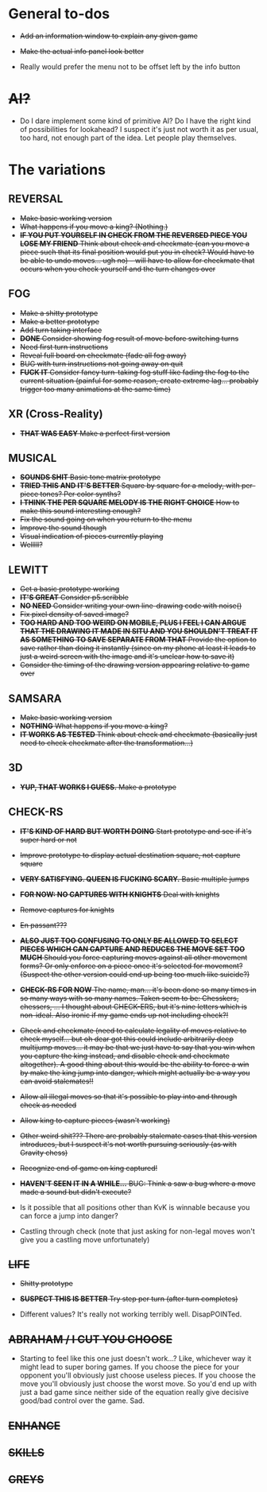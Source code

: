 # General to-dos

- ~~Add an information window to explain any given game~~
- ~~Make the actual info panel look better~~

- Really would prefer the menu not to be offset left by the info button

# ~~AI?~~

- Do I dare implement some kind of primitive AI? Do I have the right kind of possibilities for lookahead? I suspect it's just not worth it as per usual, too hard, not enough part of the idea. Let people play themselves.

# The variations

## REVERSAL

- ~~Make basic working version~~
- ~~What happens if you move a king? (Nothing.)~~
- ~~__IF YOU PUT YOURSELF IN CHECK FROM THE REVERSED PIECE YOU LOSE MY FRIEND__ Think about check and checkmate (can you move a piece such that its final position would put you in check? Would have to be able to undo moves... ugh no) - will have to allow for checkmate that occurs when you check yourself and the turn changes over~~

## FOG

- ~~Make a shitty prototype~~
- ~~Make a better prototype~~
- ~~Add turn taking interface~~
- ~~__DONE__ Consider showing fog result of move before switching turns~~
- ~~Need first turn instructions~~
- ~~Reveal full board on checkmate (fade all fog away)~~
- ~~BUG with turn instructions not going away on quit~~
- ~~__FUCK IT__ Consider fancy turn-taking fog stuff like fading the fog to the current situation (painful for some reason, create extreme lag... probably trigger too many animations at the same time)~~

## XR (Cross-Reality)

- ~~__THAT WAS EASY__ Make a perfect first version~~

## MUSICAL

- ~~__SOUNDS SHIT__ Basic tone matrix prototype~~
- ~~__TRIED THIS AND IT'S BETTER__ Square by square for a melody, with per-piece tones? Per color synths?~~
- ~~__I THINK THE PER SQUARE MELODY IS THE RIGHT CHOICE__ How to make this sound interesting enough?~~
- ~~Fix the sound going on when you return to the menu~~
- ~~Improve the sound though~~
- ~~Visual indication of pieces currently playing~~
- ~~Welllll?~~

## LEWITT

- ~~Get a basic prototype working~~
- ~~__IT'S GREAT__ Consider p5.scribble~~
- ~~__NO NEED__ Consider writing your own line-drawing code with noise()~~
- ~~Fix pixel density of saved image?~~
- ~~__TOO HARD AND TOO WEIRD ON MOBILE, PLUS I FEEL I CAN ARGUE THAT THE DRAWING IT MADE IN SITU AND YOU SHOULDN'T TREAT IT AS SOMETHING TO SAVE SEPARATE FROM THAT__ Provide the option to save rather than doing it instantly (since on my phone at least it leads to just a weird screen with the image and it's unclear how to save it)~~
- ~~Consider the timing of the drawing version appearing relative to game over~~

## SAMSARA

- ~~Make basic working version~~
- ~~__NOTHING__ What happens if you move a king?~~
- ~~__IT WORKS AS TESTED__ Think about check and checkmate (basically just need to check checkmate after the transformation...)~~

## 3D

- ~~__YUP, THAT WORKS I GUESS.__ Make a prototype~~

## CHECK-RS

- ~~__IT'S KIND OF HARD BUT WORTH DOING__ Start prototype and see if it's super hard or not~~
- ~~Improve prototype to display actual destination square, not capture square~~
- ~~__VERY SATISFYING. QUEEN IS FUCKING SCARY.__ Basic multiple jumps~~
- ~~__FOR NOW: NO CAPTURES WITH KNIGHTS__ Deal with knights~~
- ~~Remove captures for knights~~
- ~~En passant???~~
- ~~__ALSO JUST TOO CONFUSING TO ONLY BE ALLOWED TO SELECT PIECES WHICH CAN CAPTURE AND REDUCES THE MOVE SET TOO MUCH__ Should you force capturing moves against all other movement forms? Or only enforce on a piece once it's selected for movement? (Suspect the other version could end up being too much like suicide?)~~
- ~~__CHECK-RS FOR NOW__ The name, man... it's been done so many times in so many ways with so many names. Taken seem to be: Chesskers, chessers, ... I thought about CHECK-ERS, but it's nine letters which is non-ideal. Also ironic if my game ends up not including check?!~~
- ~~Check and checkmate (need to calculate legality of moves relative to check myself... but oh dear got this could include arbitrarily deep multijump moves... it may be that we just have to say that you win when you capture the king instead, and disable check and checkmate altogether). A good thing about this would be the ability to force a win by make the king jump into danger, which might actually be a way you can avoid stalemates!!~~
- ~~Allow all illegal moves so that it's possible to play into and through check as needed~~
- ~~Allow king to capture pieces (wasn't working)~~
- ~~Other weird shit??? There are probably stalemate cases that this version introduces, but I suspect it's not worth pursuing seriously (as with Gravity chess)~~
- ~~Recognize end of game on king captured!~~
- ~~__HAVEN'T SEEN IT IN A WHILE...__ BUG: Think a saw a bug where a move made a sound but didn't execute?~~

- Is it possible that all positions other than KvK is winnable because you can force a jump into danger?
- Castling through check (note that just asking for non-legal moves won't give you a castling move unfortunately)

## ~~LIFE~~

- ~~Shitty prototype~~
- ~~__SUSPECT THIS IS BETTER__ Try step per turn (after turn completes)~~

- Different values? It's really not working terribly well. DisapPOINTed.

## ~~ABRAHAM / I CUT YOU CHOOSE~~

- Starting to feel like this one just doesn't work...? Like, whichever way it might lead to super boring games. If you choose the piece for your opponent you'll obviously just choose useless pieces. If you choose the move you'll obviously just choose the worst move. So you'd end up with just a bad game since neither side of the equation really give decisive good/bad control over the game. Sad.

## ~~ENHANCE~~

## ~~SKILLS~~

## ~~GREYS~~
